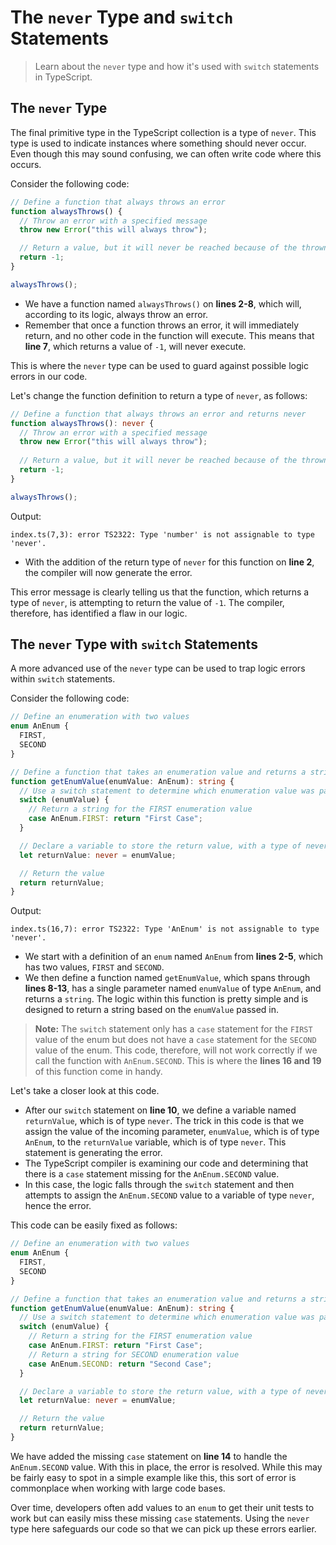 # The `never` Type and `switch` Statements

> Learn about the `never` type and how it's used with `switch` statements in TypeScript.

## The `never` Type

The final primitive type in the TypeScript collection is a type of `never`. This type is used to indicate instances where something should never occur. Even though this may sound confusing, we can often write code where this occurs.

Consider the following code:

```ts
// Define a function that always throws an error
function alwaysThrows() {
  // Throw an error with a specified message
  throw new Error("this will always throw");

  // Return a value, but it will never be reached because of the thrown error
  return -1;
}

alwaysThrows();
```

- We have a function named `alwaysThrows()` on **lines 2-8**, which will, according to its logic, always throw an error.
- Remember that once a function throws an error, it will immediately return, and no other code in the function will execute. This means that **line 7**, which returns a value of `-1`, will never execute.

This is where the `never` type can be used to guard against possible logic errors in our code.

Let's change the function definition to return a type of `never`, as follows:

```ts
// Define a function that always throws an error and returns never
function alwaysThrows(): never {
  // Throw an error with a specified message
  throw new Error("this will always throw");
  
  // Return a value, but it will never be reached because of the thrown error
  return -1;
}

alwaysThrows();
```

Output:

```
index.ts(7,3): error TS2322: Type 'number' is not assignable to type 'never'.
```

- With the addition of the return type of `never` for this function on **line 2**, the compiler will now generate the error.

This error message is clearly telling us that the function, which returns a type of `never`, is attempting to return the value of `-1`. The compiler, therefore, has identified a flaw in our logic.

## The `never` Type with `switch` Statements

A more advanced use of the `never` type can be used to trap logic errors within `switch` statements.

Consider the following code:

```ts
// Define an enumeration with two values
enum AnEnum {
  FIRST,
  SECOND
}

// Define a function that takes an enumeration value and returns a string
function getEnumValue(enumValue: AnEnum): string {
  // Use a switch statement to determine which enumeration value was passed
  switch (enumValue) {
    // Return a string for the FIRST enumeration value
    case AnEnum.FIRST: return "First Case";
  }

  // Declare a variable to store the return value, with a type of never
  let returnValue: never = enumValue;

  // Return the value
  return returnValue;
}
```

Output:

```
index.ts(16,7): error TS2322: Type 'AnEnum' is not assignable to type 'never'.
```

- We start with a definition of an `enum` named `AnEnum` from **lines 2-5**, which has two values, `FIRST` and `SECOND`.
- We then define a function named `getEnumValue`, which spans through **lines 8-13**, has a single parameter named `enumValue` of type `AnEnum`, and returns a `string`. The logic within this function is pretty simple and is designed to return a string based on the `enumValue` passed in.

> **Note:** The `switch` statement only has a `case` statement for the `FIRST` value of the enum but does not have a `case` statement for the `SECOND` value of the enum. This code, therefore, will not work correctly if we call the function with `AnEnum.SECOND`. This is where the **lines 16 and 19** of this function come in handy.

Let's take a closer look at this code.
  - After our `switch` statement on **line 10**, we define a variable named `returnValue`, which is of type `never`. The trick in this code is that we assign the value of the incoming parameter, `enumValue`, which is of type `AnEnum`, to the `returnValue` variable, which is of type `never`. This statement is generating the error.
  - The TypeScript compiler is examining our code and determining that there is a `case` statement missing for the `AnEnum.SECOND` value.
  - In this case, the logic falls through the `switch` statement and then attempts to assign the `AnEnum.SECOND` value to a variable of type `never`, hence the error.

This code can be easily fixed as follows:

```ts
// Define an enumeration with two values
enum AnEnum {
  FIRST,
  SECOND
}

// Define a function that takes an enumeration value and returns a string
function getEnumValue(enumValue: AnEnum): string {
  // Use a switch statement to determine which enumeration value was passed
  switch (enumValue) {
    // Return a string for the FIRST enumeration value
    case AnEnum.FIRST: return "First Case";
    // Return a string for SECOND enumeration value
    case AnEnum.SECOND: return "Second Case";
  }

  // Declare a variable to store the return value, with a type of never
  let returnValue: never = enumValue;

  // Return the value
  return returnValue;
}
```

We have added the missing `case` statement on **line 14** to handle the `AnEnum.SECOND` value. With this in place, the error is resolved. While this may be fairly easy to spot in a simple example like this, this sort of error is commonplace when working with large code bases.

Over time, developers often add values to an `enum` to get their unit tests to work but can easily miss these missing `case` statements. Using the `never` type here safeguards our code so that we can pick up these errors earlier.